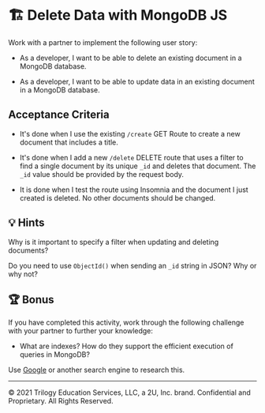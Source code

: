 # 🏗️ Delete Data with MongoDB JS

Work with a partner to implement the following user story:

* As a developer, I want to be able to delete an existing document in a MongoDB database. 

* As a developer, I want to be able to update data in an existing document in a MongoDB database. 

## Acceptance Criteria

* It's done when I use the existing `/create` GET Route to create a new document that includes a title.

* It's done when I add a new `/delete` DELETE route that uses a filter to find a single document by its unique `_id` and deletes that document. The `_id` value should be provided by the request body. 

* It is done when I test the route using Insomnia and the document I just created is deleted. No other documents should be changed.

## 💡 Hints

Why is it important to specify a filter when updating and deleting documents? 

Do you need to use `ObjectId()` when sending an `_id` string in JSON? Why or why not? 

## 🏆 Bonus

If you have completed this activity, work through the following challenge with your partner to further your knowledge:

* What are indexes? How do they support the efficient execution of queries in MongoDB?

Use [Google](https://www.google.com) or another search engine to research this.

---
© 2021 Trilogy Education Services, LLC, a 2U, Inc. brand. Confidential and Proprietary. All Rights Reserved.

